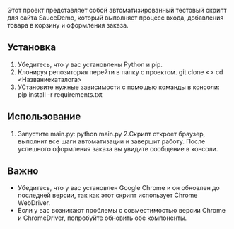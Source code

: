 Этот проект представляет собой автоматизированный тестовый скрипт для сайта SauceDemo, который выполняет процесс входа, добавления товара в корзину и оформления заказа.

## Установка

1. Убедитесь, что у вас установлены Python и pip.
2. Клонируя репозитория перейти в папку с проектом.
git clone <>
cd <Названиекаталога>
3. УСтановите нужные зависимости с помощью команды в консоли: pip install -r requirements.txt

## Использование

1. Запустите main.py:
python main.py
2.Скрипт откроет браузер, выполнит все шаги автоматизации и завершит работу. После успешного оформления заказа вы увидите сообщение в консоли.
 
## Важно

- Убедитесь, что у вас установлен Google Chrome и он обновлен до последней версии, так как этот скрипт использует Chrome WebDriver.
- Если у вас возникают проблемы с совместимостью версии Chrome и ChromeDriver, попробуйте обновить обе компоненты.
